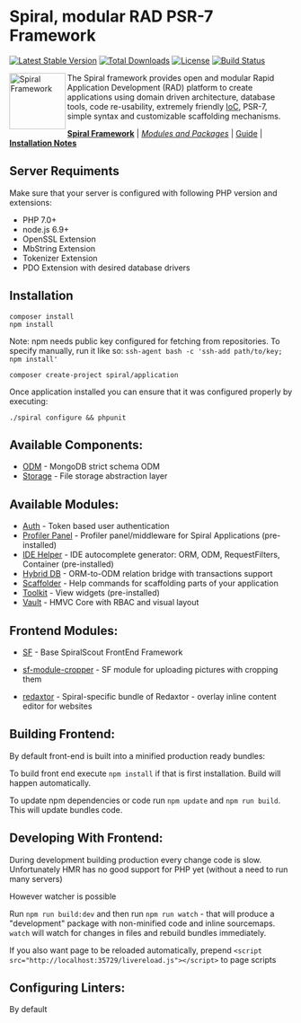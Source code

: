 Spiral, modular RAD PSR-7 Framework
=======================
[![Latest Stable Version](https://poser.pugx.org/spiral/application/v/stable)](https://packagist.org/packages/spiral/application) [![Total Downloads](https://poser.pugx.org/spiral/application/downloads)](https://packagist.org/packages/spiral/application) [![License](https://poser.pugx.org/spiral/application/license)](https://packagist.org/packages/spiral/application) [![Build Status](https://travis-ci.org/spiral/application.svg?branch=master)](https://travis-ci.org/spiral/application)

<img src="https://raw.githubusercontent.com/spiral/guide/master/resources/logo.png" height="100px" alt="Spiral Framework" align="left"/>

The Spiral framework provides open and modular Rapid Application Development (RAD) platform to create applications using domain driven architecture, database tools, code re-usability, extremely friendly [IoC](https://github.com/container-interop/container-interop), PSR-7, simple syntax and customizable scaffolding mechanisms. 

[**Spiral Framework**](https://github.com/spiral/spiral) | [*Modules and Packages*](https://github.com/spiral-modules) | [Guide](https://github.com/spiral/guide) | [**Installation Notes**](https://github.com/spiral/guide/blob/master/installation.md)

Server Requiments
--------
Make sure that your server is configured with following PHP version and extensions:
* PHP 7.0+
* node.js 6.9+ 
* OpenSSL Extension
* MbString Extension
* Tokenizer Extension
* PDO Extension with desired database drivers

Installation
--------

```
composer install
npm install
```

Note: npm needs public key configured for fetching from repositories.
To specify manually, run it like so: `ssh-agent bash -c 'ssh-add path/to/key; npm install'`

```
composer create-project spiral/application
```

Once application installed you can ensure that it was configured properly by executing:
```
./spiral configure && phpunit
```

Available Components:
--------
- [ODM](https://github.com/spiral/odm) - MongoDB strict schema ODM
- [Storage](https://github.com/spiral/storage) - File storage abstraction layer

Available Modules:
--------
- [Auth](https://github.com/spiral-modules/auth) - Token based user authentication
- [Profiler Panel](https://github.com/spiral-modules/profiler) - Profiler panel/middleware for Spiral Applications (pre-installed)
- [IDE Helper](https://github.com/spiral-modules/ide-helper) - IDE autocomplete generator: ORM, ODM, RequestFilters, Container  (pre-installed)
- [Hybrid DB](https://github.com/spiral-modules/hybrid-db) - ORM-to-ODM relation bridge with transactions support
- [Scaffolder](https://github.com/spiral-modules/scaffolder) - Help commands for scaffolding parts of your application
- [Toolkit](https://github.com/spiral-modules/toolkit) - View widgets (pre-installed)
- [Vault](https://github.com/spiral-modules/vault) - HMVC Core with RBAC and visual layout

Frontend Modules:
--------

- [SF](https://github.com/sfjs/sf.js) - Base SpiralScout FrontEnd Framework
- [sf-module-cropper](https://github.com/sfjs/sf-module-cropper) - SF module for uploading pictures with cropping them

- [redaxtor](https://github.com/redaxtor/redaxtor-spiral-bridge) - Spiral-specific bundle of Redaxtor - overlay inline content editor for websites


Building Frontend:
--------

By default front-end is built into a minified production ready bundles:

To build front end execute `npm install` if that is first installation. Build will happen automatically.

To update npm dependencies or code run `npm update` and `npm run build`. This will update bundles code.


Developing With Frontend:
--------

During development building production every change code is slow. Unfortunately HMR has no good support for PHP yet (without a need to run many servers)
 
However watcher is possible

Run `npm run build:dev` and then run `npm run watch` - that will produce a "development" package with non-minified code and inline sourcemaps. `watch` will watch for changes in files and rebuild bundles immediately. 

If you also want page to be reloaded automatically, prepend `<script src="http://localhost:35729/livereload.js"></script>` to page scripts




Configuring Linters:
--------

By default
